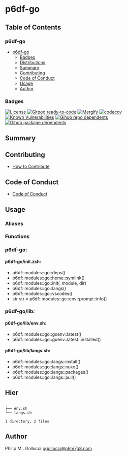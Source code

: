 # p6df-go

## Table of Contents


### p6df-go
- [p6df-go](#p6df-go)
  - [Badges](#badges)
  - [Distributions](#distributions)
  - [Summary](#summary)
  - [Contributing](#contributing)
  - [Code of Conduct](#code-of-conduct)
  - [Usage](#usage)
  - [Author](#author)

### Badges

[![License](https://img.shields.io/badge/License-Apache%202.0-yellowgreen.svg)](https://opensource.org/licenses/Apache-2.0)
[![Gitpod ready-to-code](https://img.shields.io/badge/Gitpod-ready--to--code-blue?logo=gitpod)](https://gitpod.io/#https://github.com/p6m7g8/p6df-go)
[![Mergify](https://img.shields.io/endpoint.svg?url=https://gh.mergify.io/badges/p6m7g8/p6df-go/&style=flat)](https://mergify.io)
[![codecov](https://codecov.io/gh/p6m7g8/p6df-go/branch/master/graph/badge.svg?token=14Yj1fZbew)](https://codecov.io/gh/p6m7g8/p6df-go)
[![Known Vulnerabilities](https://snyk.io/test/github/p6m7g8/p6df-go/badge.svg?targetFile=package.json)](https://snyk.io/test/github/p6m7g8/p6df-go?targetFile=package.json)
[![Gihub repo dependents](https://badgen.net/github/dependents-repo/p6m7g8/p6df-go)](https://github.com/p6m7g8/p6df-go/network/dependents?dependent_type=REPOSITORY)
[![Gihub package dependents](https://badgen.net/github/dependents-pkg/p6m7g8/p6df-go)](https://github.com/p6m7g8/p6df-go/network/dependents?dependent_type=PACKAGE)

## Summary

## Contributing

- [How to Contribute](CONTRIBUTING.md)

## Code of Conduct

- [Code of Conduct](https://github.com/p6m7g8/.github/blob/master/CODE_OF_CONDUCT.md)

## Usage


### Aliases


### Functions

### p6df-go:

#### p6df-go/init.zsh:

- p6df::modules::go::deps()
- p6df::modules::go::home::symlink()
- p6df::modules::go::init(_module, dir)
- p6df::modules::go::langs()
- p6df::modules::go::vscodes()
- str str = p6df::modules::go::env::prompt::info()


### p6df-go/lib:

#### p6df-go/lib/env.sh:

- p6df::modules::go::goenv::latest()
- p6df::modules::go::goenv::latest::installed()

#### p6df-go/lib/langs.sh:

- p6df::modules::go::langs::install()
- p6df::modules::go::langs::nuke()
- p6df::modules::go::langs::packages()
- p6df::modules::go::langs::pull()



## Hier
```text
.
├── env.sh
└── langs.sh

1 directory, 2 files
```
## Author

Philip M . Gollucci <pgollucci@p6m7g8.com>
